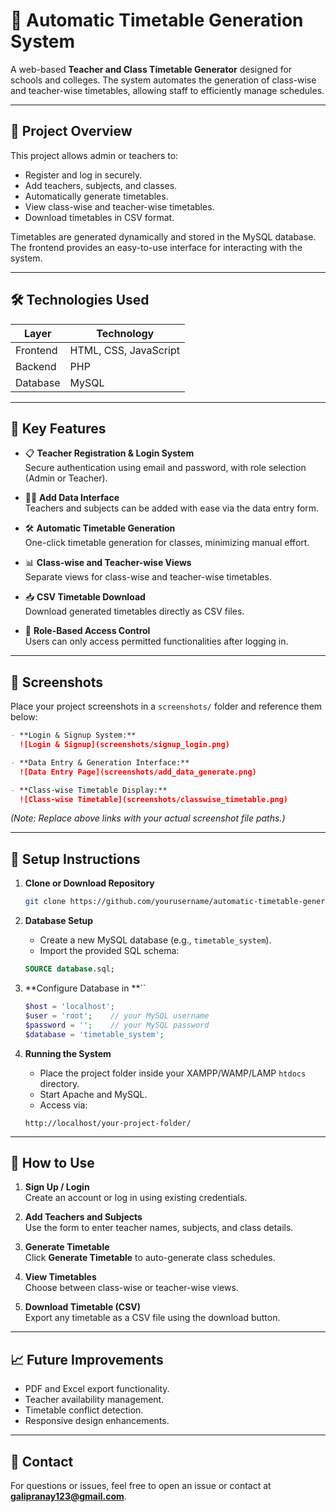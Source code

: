 # 🏫 Automatic Timetable Generation System

A web-based **Teacher and Class Timetable Generator** designed for schools and colleges. The system automates the generation of class-wise and teacher-wise timetables, allowing staff to efficiently manage schedules.

---

## 📌 Project Overview

This project allows admin or teachers to:

- Register and log in securely.
- Add teachers, subjects, and classes.
- Automatically generate timetables.
- View class-wise and teacher-wise timetables.
- Download timetables in CSV format.

Timetables are generated dynamically and stored in the MySQL database. The frontend provides an easy-to-use interface for interacting with the system.

---

## 🛠️ Technologies Used

| Layer    | Technology            |
| -------- | --------------------- |
| Frontend | HTML, CSS, JavaScript |
| Backend  | PHP                   |
| Database | MySQL                 |

---

## 🎨 Key Features

- 📋 **Teacher Registration & Login System**\
  Secure authentication using email and password, with role selection (Admin or Teacher).

- 🧑‍🏫 **Add Data Interface**\
  Teachers and subjects can be added with ease via the data entry form.

- 🛠️ **Automatic Timetable Generation**\
  One-click timetable generation for classes, minimizing manual effort.

- 📊 **Class-wise and Teacher-wise Views**\
  Separate views for class-wise and teacher-wise timetables.

- 📥 **CSV Timetable Download**\
  Download generated timetables directly as CSV files.

- 🔐 **Role-Based Access Control**\
  Users can only access permitted functionalities after logging in.

---

## 📸 Screenshots

Place your project screenshots in a `screenshots/` folder and reference them below:

```markdown
- **Login & Signup System:**  
  ![Login & Signup](screenshots/signup_login.png)

- **Data Entry & Generation Interface:**  
  ![Data Entry Page](screenshots/add_data_generate.png)

- **Class-wise Timetable Display:**  
  ![Class-wise Timetable](screenshots/classwise_timetable.png)
```

*(Note: Replace above links with your actual screenshot file paths.)*

---

## 📂 Setup Instructions

1. **Clone or Download Repository**

   ```bash
   git clone https://github.com/yourusername/automatic-timetable-generator.git
   ```

2. **Database Setup**

   - Create a new MySQL database (e.g., `timetable_system`).
   - Import the provided SQL schema:

   ```sql
   SOURCE database.sql;
   ```

3. \*\*Configure Database in \*\*\`\`

   ```php
   $host = 'localhost';
   $user = 'root';    // your MySQL username
   $password = '';    // your MySQL password
   $database = 'timetable_system';
   ```

4. **Running the System**

   - Place the project folder inside your XAMPP/WAMP/LAMP `htdocs` directory.
   - Start Apache and MySQL.
   - Access via:

   ```
   http://localhost/your-project-folder/
   ```

---

## 🚀 How to Use

1. **Sign Up / Login**\
   Create an account or log in using existing credentials.

2. **Add Teachers and Subjects**\
   Use the form to enter teacher names, subjects, and class details.

3. **Generate Timetable**\
   Click **Generate Timetable** to auto-generate class schedules.

4. **View Timetables**\
   Choose between class-wise or teacher-wise views.

5. **Download Timetable (CSV)**\
   Export any timetable as a CSV file using the download button.

---

## 📈 Future Improvements

- PDF and Excel export functionality.
- Teacher availability management.
- Timetable conflict detection.
- Responsive design enhancements.

---

## 📧 Contact

For questions or issues, feel free to open an issue or contact at [**galipranay123@gmail.com**](mailto\:galipranay123@gmail.com).

